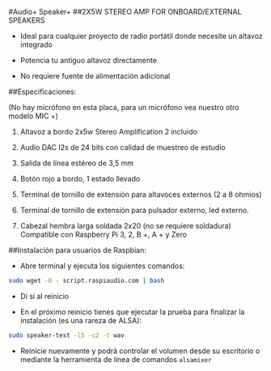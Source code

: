 <!--
---
name: RASPIAUDIO AUDIO+ SPEAKERS+
class: board
type: audio,io
formfactor: HAT ZERO FORMAT
manufacturer: RASPIAUDIO
description: An I2S digital to analog audio converter with 2X5W STEREO AMP FOR ONBOARD/EXTERNAL SPEAKERS
buy: https://raspiaudio.com
image: 'audioplus_speakerplus.png'
pincount: 40
eeprom: no
power:
  '1':
  '2':
ground:
  '6':
  '9':
  '14':
  '20':
  '25':
  '30':
  '34':
  '39':
pin:
  '12':
    name: I2S Clock
  '16':
    name: Button
    mode: input
    active: low
  '22':
    name: LED
    mode: output
    active: high
  '35':
    name: I2S WS
  '40':
    name: I2S Data
install:
  'devices':
  - 'i2s'
-->
#Audio+ Speaker+
##2X5W STEREO AMP FOR ONBOARD/EXTERNAL SPEAKERS


* Ideal para cualquier proyecto de radio portátil donde necesite un altavoz integrado

* Potencia tu antiguo altavoz directamente

* No requiere fuente de alimentación adicional

##Especificaciones:


(No hay micrófono en esta placa, para un micrófono vea nuestro otro modelo MIC +)

1. Altavoz a bordo 2x5w Stereo Amplification 2 incluido

2. Audio DAC I2s de 24 bits con calidad de muestreo de estudio

3. Salida de línea estéreo de 3,5 mm

4. Botón rojo a bordo, 1 estado llevado

5. Terminal de tornillo de extensión para altavoces externos (2 a 8 ohmios)

6. Terminal de tornillo de extensión para pulsador externo, led externo.

7. Cabezal hembra larga soldada 2x20 (no se requiere soldadura) Compatible con Raspberry Pi 3, 2, B +, A + y Zero

##Instalación para usuarios de Raspbian:

* Abre terminal y ejecuta los siguientes comandos:

```bash
sudo wget -O - script.raspiaudio.com | bash
```


* Di sí al reinicio

* En el próximo reinicio tienes que ejecutar la prueba para finalizar la instalación (es una rareza de ALSA):

```bash
sudo speaker-test -l5 -c2 -t wav
```

* Reinicie nuevamente y podrá controlar el volumen desde su escritorio o mediante la herramienta de línea de comandos `alsamixer`
